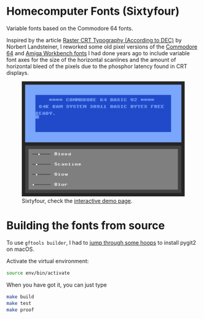 # Homecomputer Fonts (Sixtyfour)

Variable fonts based on the Commodore 64 fonts.

Inspired by the article [Raster CRT Typography (According to DEC)](https://www.masswerk.at/nowgobang/2019/dec-crt-typography) by Norbert Landsteiner, I reworked some old pixel versions of the [Commodore 64](https://github.com/jenskutilek/homecomputer-fonts) and [Amiga Workbench fonts](https://github.com/jenskutilek/homecomputer-fonts-wb) I had done years ago to include variable font axes for the size of the horizontal scanlines and the amount of horizontal bleed of the pixels due to the phosphor latency found in CRT displays.

<figure>
	<img src="images/64.png">
	<figcaption>Sixtyfour, check the <a href="https://jenskutilek.github.io/homecomputer-fonts/demo-sixtyfour.html">interactive demo page</a>.</figcaption>
</figure>


# Building the fonts from source

To use `gftools builder`, I had to [jump through some hoops](https://www.pygit2.org/install.html#libgit2-within-a-virtual-environment) to install pygit2 on macOS.

Activate the virtual environment:

```bash
source env/bin/activate
```

When you have got it, you can just type

```bash
make build
make test
make proof
```
